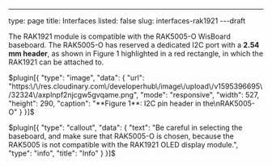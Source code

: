 ---
type: page
title: Interfaces
listed: false
slug: interfaces-rak1921
---draft

The RAK1921 module is compatible with the RAK5005-O WisBoard baseboard. The RAK5005-O has reserved a dedicated I2C port with a **2.54 mm header**, as shown in Figure 1 highlighted in a red rectangle, in which the RAK1921 can be attached to. 

$plugin[{
    "type": "image",
    "data": {
        "url": "https:\/\/res.cloudinary.com\/developerhub\/image\/upload\/v1595396695\/32324\/axplnpf2njcgw5gvqame.png",
        "mode": "responsive",
        "width": 527,
        "height": 290,
        "caption": "**Figure 1**: I2C pin header in the\nRAK5005-O"
    }
}]$

$plugin[{
    "type": "callout",
    "data": {
        "text": "Be careful in selecting the baseboard, and make sure that RAK5005-O is chosen, because the RAK5005 is not compatible with the RAK1921 OLED display module.",
        "type": "info",
        "title": "Info"
    }
}]$

